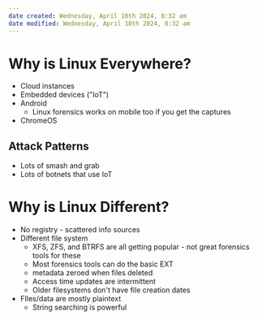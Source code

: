 ```yaml
---
date created: Wednesday, April 10th 2024, 8:32 am
date modified: Wednesday, April 10th 2024, 8:32 am
---
```


# Why is Linux Everywhere?
- Cloud instances
- Embedded devices ("IoT")
- Android
	- Linux forensics works on mobile too if you get the captures
- ChromeOS
## Attack Patterns
- Lots of smash and grab
- Lots of botnets that use IoT 
# Why is Linux Different?
- No registry - scattered info sources
- Different file system 
	- XFS, ZFS, and BTRFS are all getting popular - not great forensics tools for these
	- Most forensics tools can do the basic EXT
	- metadata zeroed when files deleted
	- Access time updates are intermittent
	- Older filesystems don't have file creation dates
- FIles/data are mostly plaintext
	- String searching is powerful